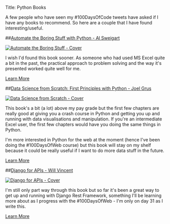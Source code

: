 Title: Python Books

A few people who have seen my \#100DaysOfCode tweets have asked if I have any books to recommend. So here are a couple that I have found interesting/useful.

##[Automate the Boring Stuff with Python - Al Sweigart](https://amzn.to/3f7bfm1)

[![Automate the Boring Stuff - Cover](https://images-na.ssl-images-amazon.com/images/I/51SYS7OOBkL._SX376_BO1,204,203,200_.jpg)](https://amzn.to/3f7bfm1)

I wish I'd found this book sooner. As someone who had used MS Excel quite a bit in the past, the practical approach to problem solving and the way it's presented worked quite well for me.

<a class="link-button" href="https://amzn.to/3f7bfm1">Learn More</a>

##[Data Science from Scratch: First Principles with Python - Joel Grus](https://amzn.to/2KSl5KJ)

[![Data Science from Scratch - Cover](https://images-na.ssl-images-amazon.com/images/I/51XwoyG7MrL._SX379_BO1,204,203,200_.jpg)](https://amzn.to/2KSl5KJ)

This book's a bit (a lot) above my pay grade but the first few chapters are really good at giving you a crash course in Python and getting you up and running with data visualisations and manipulation. If you're an intermediate Excel user, the first few chapters would have you doing the same things in Python.

I'm more interested in Python for the web at the moment (hence I've been doing the \#100DaysOfWeb course) but this book will stay on my shelf because it could be really useful if I want to do more data stuff in the future.

<a class="link-button" href="https://amzn.to/2KSl5KJ">Learn More</a>

##[Django for APIs - Will Vincent](https://amzn.to/2ygP7VJ)

[![Django for APIs - Cover](https://images-na.ssl-images-amazon.com/images/I/41HfUO7-%2BNL._SX384_BO1,204,203,200_.jpg)](https://amzn.to/2ygP7VJ)

I'm still only part way through this book but so far it's been a great way to get up and running with Django Rest Framework, something I'll be learning more about as I progress with the \#100DaysOfWeb - I'm only on day 31 as I write this.

<a class="link-button" href="https://amzn.to/2ygP7VJ">Learn More</a>

